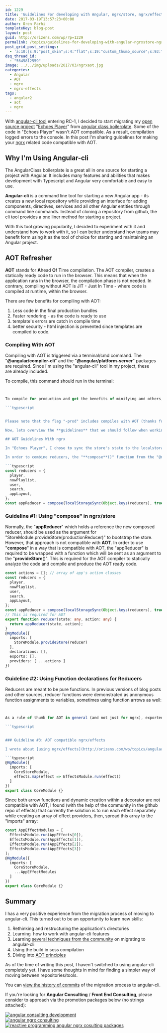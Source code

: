 ```yaml
---
id: 1229
title: 'Guidelines For developing with Angular, ngrx/store, ngrx/effects & AOT'
date: 2017-03-19T13:57:23+00:00
author: Oren Farhi 
templateKey: blog-post
layout: post
guid: http://orizens.com/wp/?p=1229
permalink: /topics/guidelines-for-developing-with-angular-ngrxstore-ngrxeffects-aot/
post_grid_post_settings:
  - 'a:10:{s:9:"post_skin";s:4:"flat";s:19:"custom_thumb_source";s:93:"./img/plugins/post-grid/assets/frontend/css/images/placeholder.png";s:17:"font_awesome_icon";s:0:"";s:23:"font_awesome_icon_color";s:7:"#737272";s:22:"font_awesome_icon_size";s:4:"50px";s:17:"custom_youtube_id";s:0:"";s:15:"custom_vimeo_id";s:0:"";s:21:"custom_dailymotion_id";s:0:"";s:14:"custom_mp3_url";s:0:"";s:20:"custom_soundcloud_id";s:0:"";}'
dsq_thread_id:
  - "5645812559"
image: ../../img/uploads/2017/03/ngrxaot.jpg
categories:
  - Angular
  - AOT
  - ngrx
  - ngrx-effects
tags:
  - angular2
  - aot
  - ngrx
---
```

With [angular-cli tool](https://github.com/angular/angular-cli) entering RC-1, I decided to start migrating my [open source project](http://github.com/orizens/echoes-ng2) "[Echoes Player](http://github.orizens.io/echoes-ng2)" from [angular class boilerplate](https://github.com/AngularClass/angular2-webpack-starter/). Some of the code in "Echoes Player" wasn't AOT compatible. As a result, compilation logged errors to the console. In this post I'm sharing guidelines for making your [ngrx](http://github.com/ngrx) related code compatible with AOT.

<!--more-->

## Why I'm Using Angular-cli

The AngularClass boilerplate is a great all in one source for starting a project with Angular. It includes many features and abilities that makes development with Typescript and Angular very comfortable and easy to use.

**Angular-cli** is a command line tool for starting a new Angular app - its creates a new local repository while providing an interface for adding components, directives, services and all other Angular entities through command line commands. Instead of cloning a repository from github, the cli tool provides a one liner method for starting a project.

With this tool growing popularity, I decided to experiment with it and understand how to work with it, so I can better understand how teams may benefit form using it as the tool of choice for starting and maintaining an Angular project.

## AOT Refresher

**AOT** stands for **A**head **O**f **T**ime compilation. The AOT compiler, creates a statically ready code to run in the browser. This means that when the application runs in the browser, the compilation phase is not needed. In contrary, compiling without AOT is JIT - Just In Time - where code is compiled at runtime, within the browser.

There are few benefits for compiling with AOT:

  1. Less code in the final production bundles
  2. Faster rendering - as the code is ready to use
  3. template's errors are catch in compile time
  4. better security - html injection is prevented since templates are compiled to code.

### Compiling With AOT

Compiling with AOT is triggered via a terminal/cmd command. The "**@angular/compiler-cli**" and the "**@angular/platform-server**" packages are required. Since i'm using the "angular-cli" tool in my project, these are already included.

To compile, this command should run in the terminal:

```typescript


To compile for production and get the benefits of minifying and others, you should run:

```typescript


Please note that the flag "-prod" includes compiles with AOT (thanks for [the update](https://github.com/angular/angular-cli/blob/master/CHANGELOG.md#breaking-changes-3) [@shiny](https://disqus.com/by/disqus_cCRtlEGXCj/))

Now, lets overview the **guidelines** that we should follow when working with **ngrx/store** and **ngrx/effects**, which will allow AOT compilation to compile without any errors.

## AOT Guidelines With ngrx

In "Echoes Player", I chose to sync the store's state to the localstorage. In order to achieve that, I installed? the "ngrx-store-localstorage" npm package, which exports the "**localStorageSync()**" function. This function is supposed to be used as a middleware reducer which saves the current store's state to the localstorage with any dispatched action.

In order to combine reducers, the "**compose**()" function from the "@ngrx/core/compose" should be used along with the "**combineReducers**" from "@ngrx/store". In the end, the compose return value should be stored in a variable:

```typescript
const reducers = {
  player,
  nowPlaylist,
  user,
  search,
  appLayout,
};
const appReducer = compose(localStorageSync(Object.keys(reducers), true), combineReducers)(reducers);
```

### Guideline #1: Using "compose" in ngrx/store

Normally, the "**appReducer**" which holds a reference the new composed reducer, should be used as the argument for "StoreModule.provideStore(productionReducer)" to bootstrap the store. However, that approach is not compatible with **AOT**. In order to use "**compose**" in a way that is compatible with AOT, the "appReducer" is required to be wrapped with a function which will be sent as an argument to the "**provideStore**()". This is required for the AOT compiler to statically analyze the code and compile and produce the AOT ready code.

```typescript
const actions = []; // array of app's action classes
const reducers = {
  player,
  nowPlaylist,
  user,
  search,
  appLayout,
};
const appReducer = compose(localStorageSync(Object.keys(reducers), true), combineReducers)(reducers);
// This is required for AOT
export function reducer(state: any, action: any) {
  return appReducer(state, action);
}
@NgModule({
  imports: [
    StoreModule.provideStore(reducer)
  ],
  declarations: [],
  exports: [],
  providers: [ ...actions ]
})
```

### Guideline #2: Using Function declarations for Reducers

Reducers are meant to be pure functions. In previous versions of blog posts and other sources, reducer functions were demonstrated as anonymous function assignments to variables, sometimes using function arrows as well:

```typescript


As a rule of thumb for AOT in general (and not just for ngrx), exported arrow functions cannot be used. The AOT compatible way for defining reducer functions is with an **exported named function** declaration.

```typescript


### Guideline #3: AOT compatible ngrx/effects

I wrote about [using ngrx/effects](http://orizens.com/wp/topics/angular-2-ngrxstore-ngrxeffects-intro-to-functional-approach-for-a-chain-of-actions/) as a [layer for async logics](http://orizens.com/wp/topics/angular-2-from-services-to-reactive-effects-with-ngrxeffects/) and more complex logic. Adding an Effect class to Angular is run separately for each effect using "**EffectsModule.run()**" which creates a provider for each effect . Since in "Echoes Player" there are few effects classes, I chose to use a dynamic creation using a simple functional "map":

```typescript
@NgModule({
  imports: [
    CoreStoreModule,
    effects.map(effect => EffectsModule.run(effect))
  ]
})
export class CoreModule {}
```

Since both arrow functions and dynamic creation within a decorator are not compatible with AOT, I found (with the help of the community in the github repo of effects) that currently the solution is to run each effect separately while creating an array of effect providers, then, spread this array to the "imports" array:

```typescript
const AppEffectModules = [
  EffectsModule.run(AppEffects[0]),
  EffectsModule.run(AppEffects[1]),
  EffectsModule.run(AppEffects[2]),
  EffectsModule.run(AppEffects[3])
];
@NgModule({
  imports: [
    CoreStoreModule,
    ...AppEffectModules
  ]
})
export class CoreModule {}
```

## Summary

I has a very positive experience from the migration process of moving to angular-cli. This turned out to be an opportunity to learn new skills:

  1. Rethinking and restructuring the application's directories
  2. Learning  how to work with angular-cli features
  3. Learning [several techniques from the community](https://github.com/angular/angular-cli/tree/master/docs/documentation/stories) on migrating to angular-cli
  4. Using the build in scss compilation
  5. Diving into [AOT principles](https://angular.io/docs/ts/latest/cookbook/aot-compiler.html)

As of the time of writing this post, I haven't switched to using angular-cli completely yet. I have some thoughts in mind for finding a simpler way of moving between repositories/tools.

You can [view the history of commits](https://github.com/orizens/echoes-ng2/commits/ng-cli) of the migration process to angular-cli.

If you're looking for **Angular Consulting** / **Front End Consulting**, please consider to approach via the promotion packages below (no strings attached):

<div class="row orizens-consulting-packages">
  <div class="col-md-4">
    <a href="https://goo.gl/RJgihR" target="_blank"><img class="alignnone size-medium consulting-package" src=".../../img/uploads/2017/12/orizens.com-banners-premium-angular-consutling.png" alt="angular consulting development" /></a>
  </div>
  
  <div class="col-md-4">
    <a href="https://goo.gl/7zg4y9" target="_blank"><img class="alignnone size-medium consulting-package" src=".../../img/uploads/2017/12/orizens.com-banners-reinvented-code-with-ng-ngrx.png" alt="angular ngrx consulting" /></a>
  </div>
  
  <div class="col-md-4">
    <a href="https://goo.gl/6iAYIi" target="_blank"><img class="alignnone size-medium consulting-package" src=".../../img/uploads/2017/12/orizens.com-reactive-ngrx.png" alt="reactive programming angular ngrx cosulting packages" /></a>
  </div>
</div>